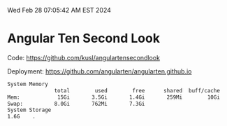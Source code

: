Wed Feb 28 07:05:42 AM EST 2024

# Angular Ten Second Look

Code: https://github.com/kusl/angulartensecondlook

Deployment: https://github.com/angularten/angularten.github.io

```bash
System Memory
               total        used        free      shared  buff/cache   available
Mem:            15Gi       3.5Gi       1.4Gi       259Mi        10Gi        11Gi
Swap:          8.0Gi       762Mi       7.3Gi
System Storage
1.6G	.
```
